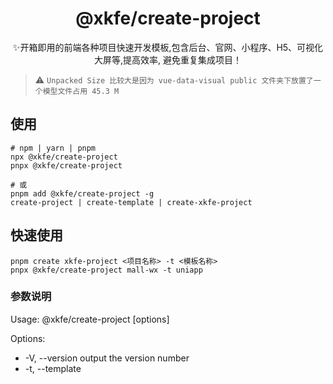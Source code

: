 <h1 align="center">@xkfe/create-project</h1>

<p align="center">✨开箱即用的前端各种项目快速开发模板,包含后台、官网、小程序、H5、可视化大屏等,提高效率, 避免重复集成项目！</p>

>⚠️ `Unpacked Size 比较大是因为 vue-data-visual public 文件夹下放置了一个模型文件占用 45.3 M`

## 使用

```shell
# npm | yarn | pnpm
npx @xkfe/create-project
pnpx @xkfe/create-project

# 或
pnpm add @xkfe/create-project -g
create-project | create-template | create-xkfe-project
```

## 快速使用

```shell
pnpm create xkfe-project <项目名称> -t <模板名称>
pnpx @xkfe/create-project mall-wx -t uniapp
```

### 参数说明

Usage: @xkfe/create-project <project-name> [options]

Options:

- -V, --version              output the version number
- -t, --template <template>  Specify the frontend template
- -s, --source <source>      Specify the source to pull template from (**cli templates** ~~github~~, ~~gitee~~)
- -h, --help                 display help for command

## 模板列表

> Tip:
>
> github: [create-project/templates](https://github.com/xkfe/project-templates/tree/main/create-project/tree/main/templates) **/** gitee: [create-project/templates](https://gitee.com/XKFE/create-project/tree/main/templates) 下文件
>
> - [ ] ***[uniapp](https://github.com/xkfe/project-templates/tree/main/templates/uniapp)***
> - [ ] ***[vue-data-visual](https://github.com/xkfe/project-templates/tree/main/templates/vue-data-visual)***

## 模板截图
